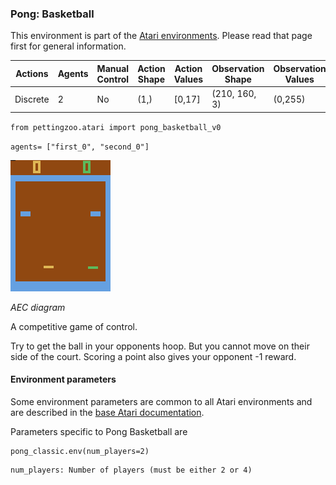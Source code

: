 
### Pong: Basketball

This environment is part of the [Atari environments](atari). Please read that page first for general information.

| Actions | Agents  | Manual Control | Action Shape | Action Values | Observation Shape | Observation Values |
|---------|---------|----------------|--------------|---------------|-------------------|--------------------|
| Discrete  | 2 | No      | (1,)    | [0,17]         | (210, 160, 3)         | (0,255)            |

`from pettingzoo.atari import pong_basketball_v0`

`agents= ["first_0", "second_0"]`

![pong_basketball gif](docs/atari/atari_pong_basketball.gif)

*AEC diagram*

A competitive game of control.

Try to get the ball in your opponents hoop. But you cannot move on their side of the court. Scoring a point also gives your opponent -1 reward.


#### Environment parameters

Some environment parameters are common to all Atari environments and are described in the [base Atari documentation](atari).

Parameters specific to Pong Basketball are

```
pong_classic.env(num_players=2)
```

```
num_players: Number of players (must be either 2 or 4)
```

